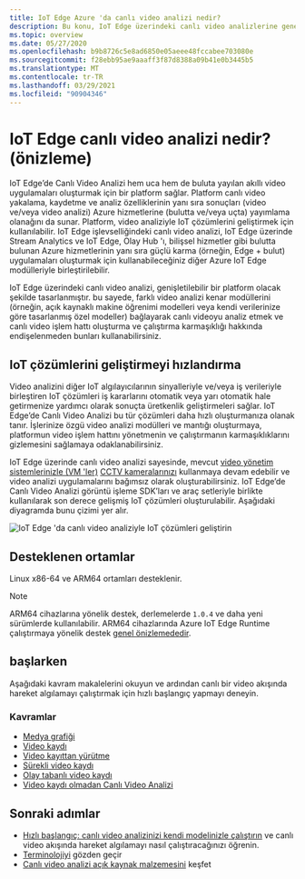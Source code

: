 ```yaml
---
title: IoT Edge Azure 'da canlı video analizi nedir?
description: Bu konu, IoT Edge üzerindeki canlı video analizlerine genel bakış sağlar. Platform, IoT çözümlerinizi geliştirmek için kullanabileceğiniz özelliği sunar. Örneğin, canlı videoyu yakalayın, kaydedin, çözümleyin, Azure hizmetlerine sonuçları (video ve/veya video analizi) yayımlayın.
ms.topic: overview
ms.date: 05/27/2020
ms.openlocfilehash: b9b8726c5e8ad6850e05aeee48fccabee703080e
ms.sourcegitcommit: f28ebb95ae9aaaff3f87d8388a09b41e0b3445b5
ms.translationtype: MT
ms.contentlocale: tr-TR
ms.lasthandoff: 03/29/2021
ms.locfileid: "90904346"
---
```

# <a name="what-is-live-video-analytics-on-iot-edge-preview"></a>IoT Edge canlı video analizi nedir? (önizleme)

IoT Edge’de Canlı Video Analizi hem uca hem de buluta yayılan akıllı video uygulamaları oluşturmak için bir platform sağlar. Platform canlı video yakalama, kaydetme ve analiz özelliklerinin yanı sıra sonuçları (video ve/veya video analizi) Azure hizmetlerine (bulutta ve/veya uçta) yayımlama olanağını da sunar. Platform, video analiziyle IoT çözümlerini geliştirmek için kullanılabilir. IoT Edge işlevselliğindeki canlı video analizi, IoT Edge üzerinde Stream Analytics ve IoT Edge, Olay Hub 'ı, bilişsel hizmetler gibi bulutta bulunan Azure hizmetlerinin yanı sıra güçlü karma (örneğin, Edge + bulut) uygulamaları oluşturmak için kullanabileceğiniz diğer Azure IoT Edge modülleriyle birleştirilebilir.

IoT Edge üzerindeki canlı video analizi, genişletilebilir bir platform olacak şekilde tasarlanmıştır. bu sayede, farklı video analizi kenar modüllerini (örneğin, açık kaynaklı makine öğrenimi modelleri veya kendi verilerinize göre tasarlanmış özel modeller) bağlayarak canlı videoyu analiz etmek ve canlı video işlem hattı oluşturma ve çalıştırma karmaşıklığı hakkında endişelenmeden bunları kullanabilirsiniz.

## <a name="accelerate-iot-solutions-development"></a>IoT çözümlerini geliştirmeyi hızlandırma 

Video analizini diğer IoT algılayıcılarının sinyalleriyle ve/veya iş verileriyle birleştiren IoT çözümleri iş kararlarını otomatik veya yarı otomatik hale getirmenize yardımcı olarak sonuçta üretkenlik geliştirmeleri sağlar. IoT Edge’de Canlı Video Analizi bu tür çözümleri daha hızlı oluşturmanıza olanak tanır. İşlerinize özgü video analizi modülleri ve mantığı oluşturmaya, platformun video işlem hattını yönetmenin ve çalıştırmanın karmaşıklıklarını gizlemesini sağlamaya odaklanabilirsiniz.

IoT Edge üzerinde canlı video analizi sayesinde, mevcut [video yönetim sistemlerinizle (VM 'ler)](https://en.wikipedia.org/wiki/Video_management_system) [CCTV kameralarınızı](https://en.wikipedia.org/wiki/Closed-circuit_television_camera) kullanmaya devam edebilir ve video analizi uygulamalarını bağımsız olarak oluşturabilirsiniz. IoT Edge’de Canlı Video Analizi görüntü işleme SDK’ları ve araç setleriyle birlikte kullanılarak son derece gelişmiş IoT çözümleri oluşturulabilir. Aşağıdaki diyagramda bunu çizimi yer alır.

![IoT Edge 'da canlı video analiziyle IoT çözümleri geliştirin](./media/overview/product-diagram.svg)

## <a name="supported-environments"></a>Desteklenen ortamlar

Linux x86-64 ve ARM64 ortamları desteklenir.
> [!NOTE]
> ARM64 cihazlarına yönelik destek, derlemelerde `1.0.4` ve daha yeni sürümlerde kullanılabilir.
> ARM64 cihazlarında Azure IoT Edge Runtime çalıştırmaya yönelik destek [genel önizlemededir](https://azure.microsoft.com/support/legal/preview-supplemental-terms/).

## <a name="get-started"></a>başlarken

Aşağıdaki kavram makalelerini okuyun ve ardından canlı bir video akışında hareket algılamayı çalıştırmak için hızlı başlangıç yapmayı deneyin.

### <a name="concepts"></a>Kavramlar

* [Medya grafiği](media-graph-concept.md)
* [Video kaydı](video-recording-concept.md)
* [Video kayıttan yürütme](video-playback-concept.md)
* [Sürekli video kaydı](continuous-video-recording-concept.md)
* [Olay tabanlı video kaydı](event-based-video-recording-concept.md)
* [Video kaydı olmadan Canlı Video Analizi](analyze-live-video-concept.md)

## <a name="next-steps"></a>Sonraki adımlar

* [Hızlı başlangıç: canlı video analizinizi kendi modelinizle çalıştırın](use-your-model-quickstart.md) ve canlı video akışında hareket algılamayı nasıl çalıştıracağınızı öğrenin.
* [Terminolojiyi](terminology.md) gözden geçir
* [Canlı video analizi açık kaynak malzemesini](https://github.com/Azure/live-video-analytics) keşfet

